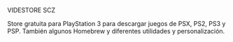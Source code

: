 VIDESTORE SCZ

Store gratuita para PlayStation 3 para descargar juegos de PSX, PS2, PS3 y PSP. También algunos Homebrew y diferentes utilidades y personalización.

